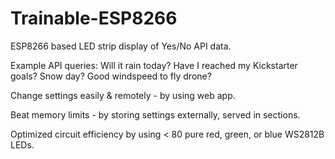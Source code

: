 # Trainable-ESP8266

ESP8266 based LED strip display of Yes/No API data.

Example API queries:
Will it rain today? Have I reached my Kickstarter goals? Snow day? Good windspeed to fly drone? 


Change settings easily & remotely - by using web app.


Beat memory limits - by storing settings externally, served in sections.


Optimized circuit efficiency by using < 80 pure red, green, or blue WS2812B LEDs.  
